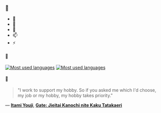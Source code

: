 ### 👋

- 🔭
- 🌱
- 💬
- 📫
- ⚡

#### 🧏

[![Most used languages](https://github-readme-stats-aynah.vercel.app/api/top-langs/?username=aynh&theme=solarized-dark&langs_count=6&layout=compact&hide_title=true)](https://github.com/anuraghazra/github-readme-stats#gh-dark-mode-only)
[![Most used languages](https://github-readme-stats-aynah.vercel.app/api/top-langs/?username=aynh&theme=solarized-light&langs_count=6&layout=compact&hide_title=true)](https://github.com/anuraghazra/github-readme-stats#gh-light-mode-only)

#### 💬

> "I work to support my hobby. So if you asked me which I'd choose, my job or my hobby, my hobby takes priority."

&mdash; [**Itami Youji**](https://myanimelist.net/character.php?q=Itami%20Youji&cat=character), [**Gate: Jieitai Kanochi nite Kaku Tatakaeri**](https://myanimelist.net/search/all?q=Gate%3A%20Jieitai%20Kanochi%20nite%20Kaku%20Tatakaeri&cat=all)
